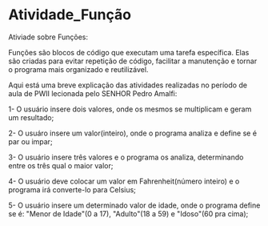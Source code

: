 # Atividade_Função

Ativiade sobre Funções:

Funções são blocos de código que executam uma tarefa específica. Elas são criadas para evitar repetição de código, facilitar a manutenção e tornar o programa mais organizado e reutilizável.

Aqui está uma breve explicação das atividades realizadas no período de aula de PWII lecionada pelo SENHOR Pedro Amalfi:

1- O usuário insere dois valores, onde os mesmos se multiplicam e geram um resultado;

2- O usuáro insere um valor(inteiro), onde o programa analiza e define se é par ou impar;

3- O usuário insere três valores e o programa os analiza, determinando entre os três qual o maior valor;

4- O usuário deve colocar um valor em Fahrenheit(número inteiro) e o programa irá converte-lo para Celsius;

5- O usuário insere um determinado valor de idade, onde o programa define se é: "Menor de Idade"(0 a 17), "Adulto"(18 a 59) e "Idoso"(60 pra cima);